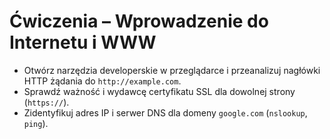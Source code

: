 # Ćwiczenia – Wprowadzenie do Internetu i WWW

- Otwórz narzędzia developerskie w przeglądarce i przeanalizuj nagłówki HTTP żądania do `http://example.com`.
- Sprawdź ważność i wydawcę certyfikatu SSL dla dowolnej strony (`https://`).
- Zidentyfikuj adres IP i serwer DNS dla domeny `google.com` (`nslookup`, `ping`).